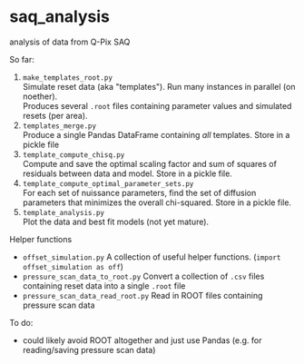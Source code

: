 # saq_analysis
analysis of data from Q-Pix SAQ

So far:
1. `make_templates_root.py`  
   Simulate reset data (aka "templates"). Run many instances in parallel (on noether).  
   Produces several `.root` files containing parameter values and simulated resets (per area).  
2. `templates_merge.py`  
   Produce a single Pandas DataFrame containing *all* templates. Store in a pickle file
3. `template_compute_chisq.py`  
   Compute and save the optimal scaling factor and sum of squares of residuals between data and model. Store in a pickle file.
4. `template_compute_optimal_parameter_sets.py`  
   For each set of nuissance parameters, find the set of diffusion parameters that minimizes the overall chi-squared. Store in a pickle file.
5. `template_analysis.py`  
   Plot the data and best fit models (not yet mature).

Helper functions
* `offset_simulation.py`
  A collection of useful helper functions. (`import offset_simulation as off`)
* `pressure_scan_data_to_root.py`
  Convert a collection of `.csv` files containing reset data into a single `.root` file
* `pressure_scan_data_read_root.py`
  Read in ROOT files containing pressure scan data

To do:
* could likely avoid ROOT altogether and just use Pandas (e.g. for reading/saving pressure scan data)
